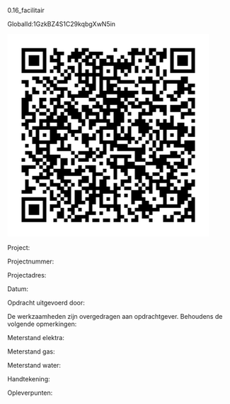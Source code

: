 0.16_facilitair

GlobalId:1GzkBZ4S1C29kqbgXwN5in

![picture](https://github.com/C-Claus/Data-Files/blob/master/QR_codes/KDV/0.16_facilitair.png)

Project:

Projectnummer:

Projectadres:

Datum:

Opdracht uitgevoerd door:

De werkzaamheden zijn overgedragen aan opdrachtgever. Behoudens de volgende opmerkingen:

Meterstand elektra:

Meterstand gas:

Meterstand water:

Handtekening:

Opleverpunten:
